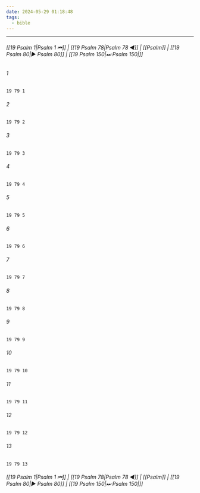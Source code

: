 ```yaml
---
date: 2024-05-29 01:18:48
tags:
  - bible
---
```

___

###### [[19 Psalm 1|Psalm 1 ⏮]] | [[19 Psalm 78|Psalm 78 ◀]] | [[Psalm]] | [[19 Psalm 80|▶ Psalm 80]] | [[19 Psalm 150|⏭ Psalm 150|]]

###### 1
``` verse
19 79 1 
```
###### 2
``` verse
19 79 2 
```
###### 3
``` verse
19 79 3 
```
###### 4
``` verse
19 79 4 
```
###### 5
``` verse
19 79 5 
```
###### 6
``` verse
19 79 6 
```
###### 7
``` verse
19 79 7 
```
###### 8
``` verse
19 79 8 
```
###### 9
``` verse
19 79 9 
```
###### 10
``` verse
19 79 10 
```
###### 11
``` verse
19 79 11 
```
###### 12
``` verse
19 79 12 
```
###### 13
``` verse
19 79 13 
```

###### [[19 Psalm 1|Psalm 1 ⏮]] | [[19 Psalm 78|Psalm 78 ◀]] | [[Psalm]] | [[19 Psalm 80|▶ Psalm 80]] | [[19 Psalm 150|⏭ Psalm 150|]]


